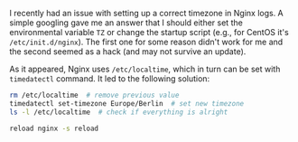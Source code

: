 <!------->
<!--layout: post-->
<!--date: 2016-02-18 18:30-->
<!--title: "Change Nginx Timezone in CentOS"-->
<!--tag: Dev-->
<!--comments: true-->
<!------->


I recently had an issue with setting up a correct timezone in Nginx logs. A simple googling gave
me an answer that I should either set the environmental variable `TZ` or change the startup script
(e.g., for CentOS it's `/etc/init.d/nginx`). The first one for some reason didn't work for me and the second
seemed as a hack (and may not survive an update).

As it appeared, Nginx uses `/etc/localtime`, which in turn can be set with `timedatectl` command.
It led to the following solution:

```sh
rm /etc/localtime  # remove previous value
timedatectl set-timezone Europe/Berlin  # set new timezone
ls -l /etc/localtime  # check if everything is alright

reload nginx -s reload
```